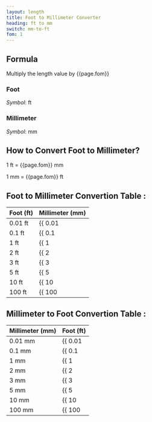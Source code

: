 ```yaml
---
layout: length
title: Foot to Millimeter Converter
heading: ft to mm
switch: mm-to-ft
fom: 1
---
```


## Formula
Multiply the length value by {{page.fom}}

### Foot
*Symbol*: ft

### Millimeter
*Symbol*: mm

## How to Convert Foot to Millimeter?
1 ft = {{page.fom}} mm

1 mm = {{page.fom}} ft

## Foot to Millimeter Convertion Table :

| Foot (ft) | Millimeter (mm) |
| ---- | ---- |
| 0.01 ft | {{ 0.01 | times: page.fom | round: 5 }} mm |
| 0.1 ft | {{ 0.1 | times: page.fom | round: 5 }} mm |
| 1 ft | {{ 1 | times: page.fom | round: 5 }} mm |
| 2 ft | {{ 2 | times: page.fom | round: 5 }} mm |
| 3 ft | {{ 3 | times: page.fom | round: 5 }} mm |
| 5 ft | {{ 5 | times: page.fom | round: 5 }} mm |
| 10 ft | {{ 10 | times: page.fom | round: 5 }} mm |
| 100 ft | {{ 100 | times: page.fom | round: 5 }} mm |

## Millimeter to Foot Convertion Table :

| Millimeter (mm) | Foot (ft) |
| ---- | ---- |
| 0.01 mm | {{ 0.01 | divided_by: page.fom | round: 5 }} ft |
| 0.1 mm | {{ 0.1 | divided_by: page.fom | round: 5 }} ft |
| 1 mm | {{ 1 | divided_by: page.fom | round: 5 }} ft |
| 2 mm | {{ 2 | divided_by: page.fom | round: 5 }} ft |
| 3 mm | {{ 3 | divided_by: page.fom | round: 5 }} ft |
| 5 mm | {{ 5 | divided_by: page.fom | round: 5 }} ft |
| 10 mm | {{ 10 | divided_by: page.fom | round: 5 }} ft |
| 100 mm | {{ 100 | divided_by: page.fom | round: 5 }} ft |

<script>
selectInput[5].selected = true
selectOutput[2].selected = true
</script>
